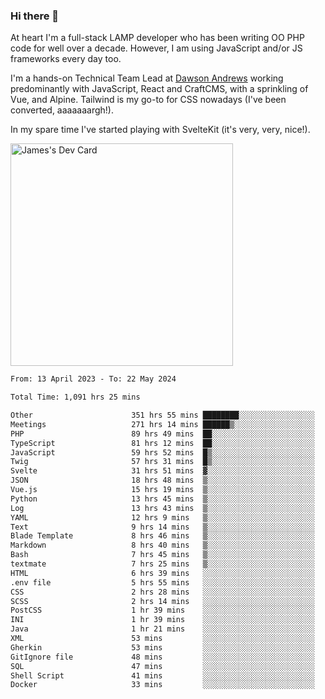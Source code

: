 ### Hi there 👋

<!--
**JamesNock/JamesNock** is a ✨ _special_ ✨ repository because its `README.md` (this file) appears on your GitHub profile.

Here are some ideas to get you started:

- 🔭 I’m currently working on ...
- 🌱 I’m currently learning ...
- 👯 I’m looking to collaborate on ...
- 🤔 I’m looking for help with ...
- 💬 Ask me about ...
- 📫 How to reach me: ...
- 😄 Pronouns: ...
- ⚡ Fun fact: ...
-->
At heart I'm a full-stack LAMP developer who has been writing OO PHP code for well over a decade. However, I am using JavaScript and/or JS frameworks every day too.

I'm a hands-on Technical Team Lead at [Dawson Andrews](https://www.dawsonandrews.com/) working predominantly with JavaScript, React and CraftCMS, with a sprinkling of Vue, and Alpine. Tailwind is my go-to for CSS nowadays (I've been converted, aaaaaaargh!).

In my spare time I've started playing with SvelteKit (it's very, very, nice!).

<a href="https://app.daily.dev/h2onock"><img src="https://api.daily.dev/devcards/v2/XQraFlxE3JPWOlcSuOB2K.png?type=default&r=18u" width="356" alt="James's Dev Card"/></a>

<!--START_SECTION:waka-->

```txt
From: 13 April 2023 - To: 22 May 2024

Total Time: 1,091 hrs 25 mins

Other                      351 hrs 55 mins ████████░░░░░░░░░░░░░░░░░   32.25 %
Meetings                   271 hrs 14 mins ██████▒░░░░░░░░░░░░░░░░░░   24.86 %
PHP                        89 hrs 49 mins  ██░░░░░░░░░░░░░░░░░░░░░░░   08.23 %
TypeScript                 81 hrs 12 mins  ██░░░░░░░░░░░░░░░░░░░░░░░   07.44 %
JavaScript                 59 hrs 52 mins  █▒░░░░░░░░░░░░░░░░░░░░░░░   05.49 %
Twig                       57 hrs 31 mins  █▒░░░░░░░░░░░░░░░░░░░░░░░   05.27 %
Svelte                     31 hrs 51 mins  ▓░░░░░░░░░░░░░░░░░░░░░░░░   02.92 %
JSON                       18 hrs 48 mins  ▒░░░░░░░░░░░░░░░░░░░░░░░░   01.72 %
Vue.js                     15 hrs 19 mins  ▒░░░░░░░░░░░░░░░░░░░░░░░░   01.41 %
Python                     13 hrs 45 mins  ▒░░░░░░░░░░░░░░░░░░░░░░░░   01.26 %
Log                        13 hrs 43 mins  ▒░░░░░░░░░░░░░░░░░░░░░░░░   01.26 %
YAML                       12 hrs 9 mins   ▒░░░░░░░░░░░░░░░░░░░░░░░░   01.11 %
Text                       9 hrs 14 mins   ▒░░░░░░░░░░░░░░░░░░░░░░░░   00.85 %
Blade Template             8 hrs 46 mins   ▒░░░░░░░░░░░░░░░░░░░░░░░░   00.80 %
Markdown                   8 hrs 40 mins   ▒░░░░░░░░░░░░░░░░░░░░░░░░   00.80 %
Bash                       7 hrs 45 mins   ▒░░░░░░░░░░░░░░░░░░░░░░░░   00.71 %
textmate                   7 hrs 25 mins   ▒░░░░░░░░░░░░░░░░░░░░░░░░   00.68 %
HTML                       6 hrs 39 mins   ░░░░░░░░░░░░░░░░░░░░░░░░░   00.61 %
.env file                  5 hrs 55 mins   ░░░░░░░░░░░░░░░░░░░░░░░░░   00.54 %
CSS                        2 hrs 28 mins   ░░░░░░░░░░░░░░░░░░░░░░░░░   00.23 %
SCSS                       2 hrs 14 mins   ░░░░░░░░░░░░░░░░░░░░░░░░░   00.21 %
PostCSS                    1 hr 39 mins    ░░░░░░░░░░░░░░░░░░░░░░░░░   00.15 %
INI                        1 hr 39 mins    ░░░░░░░░░░░░░░░░░░░░░░░░░   00.15 %
Java                       1 hr 21 mins    ░░░░░░░░░░░░░░░░░░░░░░░░░   00.13 %
XML                        53 mins         ░░░░░░░░░░░░░░░░░░░░░░░░░   00.08 %
Gherkin                    53 mins         ░░░░░░░░░░░░░░░░░░░░░░░░░   00.08 %
GitIgnore file             48 mins         ░░░░░░░░░░░░░░░░░░░░░░░░░   00.07 %
SQL                        47 mins         ░░░░░░░░░░░░░░░░░░░░░░░░░   00.07 %
Shell Script               41 mins         ░░░░░░░░░░░░░░░░░░░░░░░░░   00.06 %
Docker                     33 mins         ░░░░░░░░░░░░░░░░░░░░░░░░░   00.05 %
```

<!--END_SECTION:waka-->
